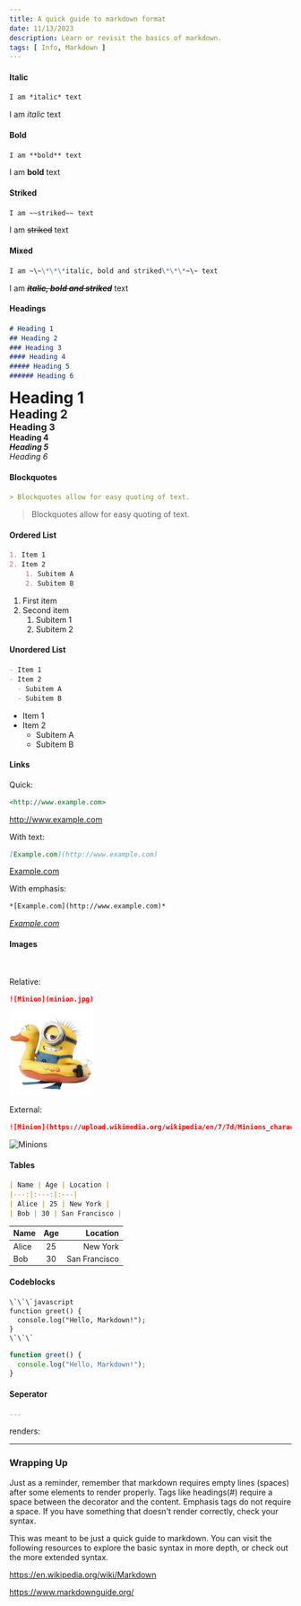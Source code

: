 ```yaml
---
title: A quick guide to markdown format
date: 11/13/2023
description: Learn or revisit the basics of markdown.
tags: [ Info, Markdown ]
---
```


#### Italic
```markdown
I am *italic* text
```

I am *italic* text

#### Bold
```markdown
I am **bold** text
```

I am **bold** text

#### Striked
```markdown
I am ~~striked~~ text
```

I am ~~striked~~ text

#### Mixed
```markdown
I am ~\~\*\*\*italic, bold and striked\*\*\*~\~ text
```

I am ~~***italic, bold and striked***~~ text

#### Headings
```markdown
# Heading 1
## Heading 2
### Heading 3
#### Heading 4
##### Heading 5
###### Heading 6
```

<h1 style="margin:0">Heading 1</h1>
<h2 style="margin:0">Heading 2</h2>
<h3 style="margin:0">Heading 3</h3>
<h4 style="margin:0">Heading 4</h4>
<h5 style="margin:0">Heading 5</h5>
<h6 style="margin:0">Heading 6</h6>

#### Blockquotes
```markdown
> Blockquotes allow for easy quoting of text.
```

> Blockquotes allow for easy quoting of text.

#### Ordered List
```markdown
1. Item 1
2. Item 2
    1. Subitem A
    2. Subitem B
```

1. First item
2. Second item
   1. Subitem 1
   2. Subitem 2


#### Unordered List
```markdown
- Item 1
- Item 2
  - Subitem A
  - Subitem B
```

- Item 1
- Item 2
  - Subitem A
  - Subitem B

#### Links

Quick:
```markdown
<http://www.example.com>
```

<http://www.example.com>

With text:
```markdown
[Example.com](http://www.example.com)
```

[Example.com](http://www.example.com)

With emphasis:
```markdown
*[Example.com](http://www.example.com)*
```
*[Example.com](http://www.example.com)*

#### Images

<br/>

Relative:
```markdown
![Minion](minion.jpg)
```
<img alt="Minion" src="minion.jpg" style="width:150px">

External:

```markdown
![Minion](https://upload.wikimedia.org/wikipedia/en/7/7d/Minions_characters.png)
```
<img alt="Minions" src="https://upload.wikimedia.org/wikipedia/en/7/7d/Minions_characters.png" style="width:150px">

#### Tables
```markdown
| Name | Age | Location |
|---:|:---:|:---|
| Alice | 25 | New York |
| Bob | 30 | San Francisco |
```

| Name | Age | Location |
|:---|:---:|---:|
| Alice | 25 | New York |
| Bob | 30 | San Francisco |

#### Codeblocks
```
\`\`\`javascript
function greet() {
  console.log("Hello, Markdown!");
}
\`\`\`
```

```javascript
function greet() {
  console.log("Hello, Markdown!");
}
```

#### Seperator
```markdown
---
```
renders:

---

### Wrapping Up

Just as a reminder, remember that markdown requires empty lines (spaces) after some elements to render
properly. Tags like headings(#) require a space between the decorator and the content. Emphasis tags do not require a space. If you have something that doesn't render correctly, check your syntax.

This was meant to be just a quick guide to markdown. You can visit the following resources to explore
the basic syntax in more depth, or check out the more extended syntax.

<https://en.wikipedia.org/wiki/Markdown>

<https://www.markdownguide.org/>

